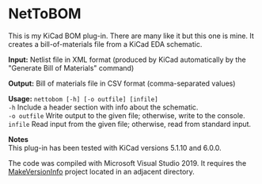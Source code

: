 # NetToBOM

This is my KiCad BOM plug-in. There are many like it but this one is mine. It creates a bill-of-materials file from a KiCad EDA schematic.

**Input:** Netlist file in XML format (produced by KiCad automatically by the "Generate Bill of Materials" command)

**Output:** Bill of materials file in CSV format (comma-separated values)

**Usage:** `nettobom [-h] [-o outfile] [infile]`  
`-h`          Include a header section with info about the schematic.  
`-o outfile`  Write output to the given file; otherwise, write to the console.  
`infile`      Read input from the given file; otherwise, read from standard input.  

**Notes**  
This plug-in has been tested with KiCad versions 5.1.10 and 6.0.0.

The code was compiled with Microsoft Visual Studio 2019. It requires the [MakeVersionInfo](https://github.com/Len42/MakeVersionInfo) project located in an adjacent directory.